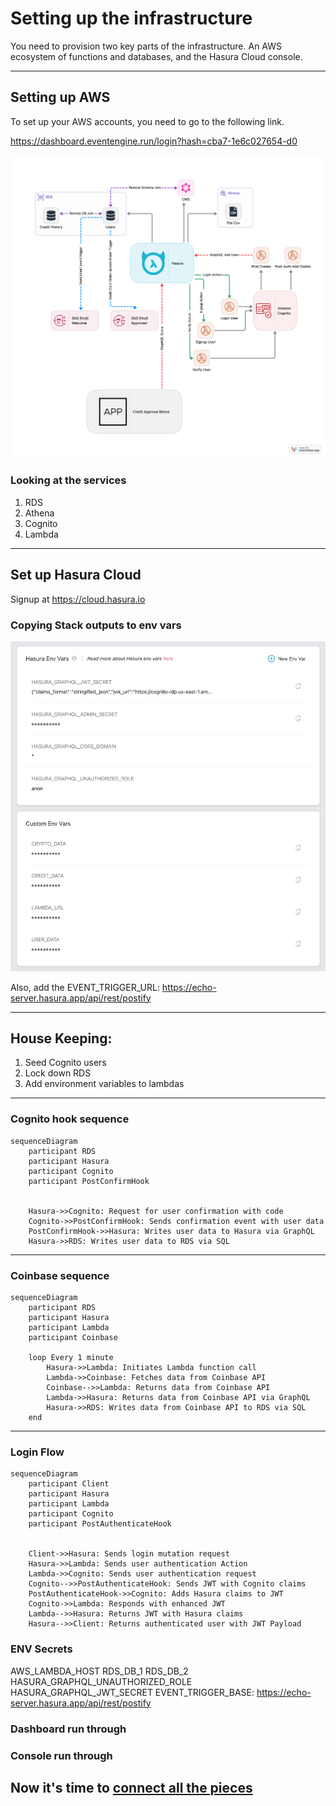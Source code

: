 # Setting up the infrastructure

You need to provision two key parts of the infrastructure. An AWS ecosystem of functions and databases, and the Hasura Cloud console.

---

## Setting up AWS

To set up your AWS accounts, you need to go to the following link.

https://dashboard.eventengine.run/login?hash=cba7-1e6c027654-d0

![The rough architectural diagram of what we are building today.](/guide/assets/aws-arch.png)

### Looking at the services

1. RDS
2. Athena
3. Cognito
4. Lambda

---

## Set up Hasura Cloud

Signup at https://cloud.hasura.io

### Copying Stack outputs to env vars

![Env vars to copy.](/guide/assets/env-vars.png)

Also, add the EVENT_TRIGGER_URL: https://echo-server.hasura.app/api/rest/postify

---

## House Keeping:

1. Seed Cognito users
2. Lock down RDS
3. Add environment variables to lambdas

---

### Cognito hook sequence

```mermaid
sequenceDiagram
    participant RDS
    participant Hasura
    participant Cognito
    participant PostConfirmHook


    Hasura->>Cognito: Request for user confirmation with code
    Cognito->>PostConfirmHook: Sends confirmation event with user data
    PostConfirmHook->>Hasura: Writes user data to Hasura via GraphQL
    Hasura->>RDS: Writes user data to RDS via SQL
```

---

### Coinbase sequence

```mermaid
sequenceDiagram
    participant RDS
    participant Hasura
    participant Lambda
    participant Coinbase

    loop Every 1 minute
        Hasura->>Lambda: Initiates Lambda function call
        Lambda->>Coinbase: Fetches data from Coinbase API
        Coinbase-->>Lambda: Returns data from Coinbase API
        Lambda->>Hasura: Returns data from Coinbase API via GraphQL
        Hasura->>RDS: Writes data from Coinbase API to RDS via SQL
    end

```

---

### Login Flow

```mermaid
sequenceDiagram
    participant Client
    participant Hasura
    participant Lambda
    participant Cognito
    participant PostAuthenticateHook


    Client->>Hasura: Sends login mutation request
    Hasura->>Lambda: Sends user authentication Action
    Lambda->>Cognito: Sends user authentication request
    Cognito-->>PostAuthenticateHook: Sends JWT with Cognito claims
    PostAuthenticateHook->>Cognito: Adds Hasura claims to JWT
    Cognito->>Lambda: Responds with enhanced JWT
    Lambda-->>Hasura: Returns JWT with Hasura claims
    Hasura-->>Client: Returns authenticated user with JWT Payload

```

### ENV Secrets

AWS_LAMBDA_HOST
RDS_DB_1
RDS_DB_2
HASURA_GRAPHQL_UNAUTHORIZED_ROLE
HASURA_GRAPHQL_JWT_SECRET
EVENT_TRIGGER_BASE: https://echo-server.hasura.app/api/rest/postify

### Dashboard run through

### Console run through

## Now it's time to [connect all the pieces](/guide/03-data-joins/Readme.md)
